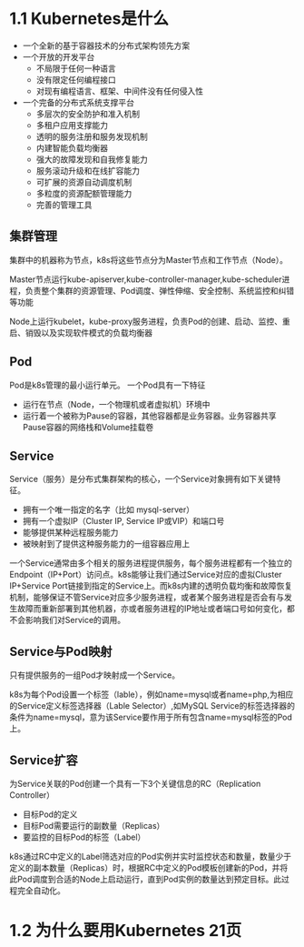 # 1.1 Kubernetes是什么
- 一个全新的基于容器技术的分布式架构领先方案
- 一个开放的开发平台
  - 不局限于任何一种语言
  - 没有限定任何编程接口
  - 对现有编程语言、框架、中间件没有任何侵入性
- 一个完备的分布式系统支撑平台
  - 多层次的安全防护和准入机制
  - 多租户应用支撑能力
  - 透明的服务注册和服务发现机制
  - 内建智能负载均衡器
  - 强大的故障发现和自我修复能力
  - 服务滚动升级和在线扩容能力
  - 可扩展的资源自动调度机制
  - 多粒度的资源配额管理能力
  - 完善的管理工具
## 集群管理
集群中的机器称为节点，k8s将这些节点分为Master节点和工作节点（Node）。

Master节点运行kube-apiserver,kube-controller-manager,kube-scheduler进程，负责整个集群的资源管理、Pod调度、弹性伸缩、安全控制、系统监控和纠错等功能

Node上运行kubelet，kube-proxy服务进程，负责Pod的创建、启动、监控、重启、销毁以及实现软件模式的负载均衡器
## Pod
Pod是k8s管理的最小运行单元。
一个Pod具有一下特征
- 运行在节点（Node，一个物理机或者虚拟机）环境中
- 运行着一个被称为Pause的容器，其他容器都是业务容器。业务容器共享Pause容器的网络栈和Volume挂载卷
## Service
Service（服务）是分布式集群架构的核心，一个Service对象拥有如下关键特征。
- 拥有一个唯一指定的名字（比如 mysql-server）
- 拥有一个虚拟IP（Cluster IP, Service IP或VIP）和端口号
- 能够提供某种远程服务能力
- 被映射到了提供这种服务能力的一组容器应用上

一个Service通常由多个相关的服务进程提供服务，每个服务进程都有一个独立的Endpoint（IP+Port）访问点。k8s能够让我们通过Service对应的虚拟Cluster IP+Service Port链接到指定的Service上。而k8s内建的透明负载均衡和故障恢复机制，能够保证不管Service对应多少服务进程，或者某个服务进程是否会有与发生故障而重新部署到其他机器，亦或者服务进程的IP地址或者端口号如何变化，都不会影响我们对Service的调用。
## Service与Pod映射
只有提供服务的一组Pod才映射成一个Service。

k8s为每个Pod设置一个标签（lable），例如name=mysql或者name=php,为相应的Service定义标签选择器（Lable Selector）,如MySQL Service的标签选择器的条件为name=mysql，意为该Service要作用于所有包含name=mysql标签的Pod上。
## Service扩容
为Service关联的Pod创建一个具有一下3个关键信息的RC（Replication Controller）
- 目标Pod的定义
- 目标Pod需要运行的副数量（Replicas）
- 要监控的目标Pod的标签（Label）

k8s通过RC中定义的Label筛选对应的Pod实例并实时监控状态和数量，数量少于定义的副本数量（Replicas）时，根据RC中定义的Pod模板创建新的Pod，并将此Pod调度到合适的Node上启动运行，直到Pod实例的数量达到预定目标。此过程完全自动化。

# 1.2 为什么要用Kubernetes 21页
